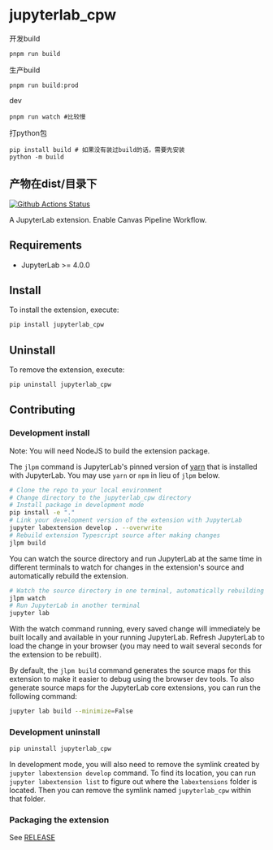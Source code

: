 # jupyterlab_cpw

开发build
```shell
pnpm run build
```
生产build
```shell
pnpm run build:prod
```
dev
```shell
pnpm run watch #比较慢
```
打python包
```shell
pip install build # 如果没有装过build的话，需要先安装
python -m build
```
产物在dist/目录下
-------------

[![Github Actions Status](https://github.com/boogie-ben/jupyterlab-cpw/workflows/Build/badge.svg)](https://github.com/boogie-ben/jupyterlab-cpw/actions/workflows/build.yml)

A JupyterLab extension. Enable Canvas Pipeline Workflow.

## Requirements

- JupyterLab >= 4.0.0

## Install

To install the extension, execute:

```bash
pip install jupyterlab_cpw
```

## Uninstall

To remove the extension, execute:

```bash
pip uninstall jupyterlab_cpw
```

## Contributing

### Development install

Note: You will need NodeJS to build the extension package.

The `jlpm` command is JupyterLab's pinned version of
[yarn](https://yarnpkg.com/) that is installed with JupyterLab. You may use
`yarn` or `npm` in lieu of `jlpm` below.

```bash
# Clone the repo to your local environment
# Change directory to the jupyterlab_cpw directory
# Install package in development mode
pip install -e "."
# Link your development version of the extension with JupyterLab
jupyter labextension develop . --overwrite
# Rebuild extension Typescript source after making changes
jlpm build
```

You can watch the source directory and run JupyterLab at the same time in different terminals to watch for changes in the extension's source and automatically rebuild the extension.

```bash
# Watch the source directory in one terminal, automatically rebuilding when needed
jlpm watch
# Run JupyterLab in another terminal
jupyter lab
```

With the watch command running, every saved change will immediately be built locally and available in your running JupyterLab. Refresh JupyterLab to load the change in your browser (you may need to wait several seconds for the extension to be rebuilt).

By default, the `jlpm build` command generates the source maps for this extension to make it easier to debug using the browser dev tools. To also generate source maps for the JupyterLab core extensions, you can run the following command:

```bash
jupyter lab build --minimize=False
```

### Development uninstall

```bash
pip uninstall jupyterlab_cpw
```

In development mode, you will also need to remove the symlink created by `jupyter labextension develop`
command. To find its location, you can run `jupyter labextension list` to figure out where the `labextensions`
folder is located. Then you can remove the symlink named `jupyterlab_cpw` within that folder.

### Packaging the extension

See [RELEASE](RELEASE.md)
